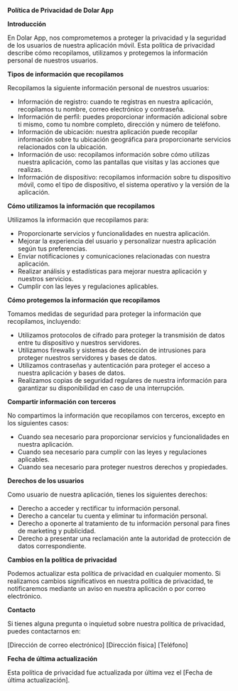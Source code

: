 **Política de Privacidad de Dolar App**

**Introducción**

En Dolar App, nos comprometemos a proteger la privacidad y la seguridad de los usuarios de nuestra aplicación móvil. Esta política de privacidad describe cómo recopilamos, utilizamos y protegemos la información personal de nuestros usuarios.

**Tipos de información que recopilamos**

Recopilamos la siguiente información personal de nuestros usuarios:

* Información de registro: cuando te registras en nuestra aplicación, recopilamos tu nombre, correo electrónico y contraseña.
* Información de perfil: puedes proporcionar información adicional sobre ti mismo, como tu nombre completo, dirección y número de teléfono.
* Información de ubicación: nuestra aplicación puede recopilar información sobre tu ubicación geográfica para proporcionarte servicios relacionados con la ubicación.
* Información de uso: recopilamos información sobre cómo utilizas nuestra aplicación, como las pantallas que visitas y las acciones que realizas.
* Información de dispositivo: recopilamos información sobre tu dispositivo móvil, como el tipo de dispositivo, el sistema operativo y la versión de la aplicación.

**Cómo utilizamos la información que recopilamos**

Utilizamos la información que recopilamos para:

* Proporcionarte servicios y funcionalidades en nuestra aplicación.
* Mejorar la experiencia del usuario y personalizar nuestra aplicación según tus preferencias.
* Enviar notificaciones y comunicaciones relacionadas con nuestra aplicación.
* Realizar análisis y estadísticas para mejorar nuestra aplicación y nuestros servicios.
* Cumplir con las leyes y regulaciones aplicables.

**Cómo protegemos la información que recopilamos**

Tomamos medidas de seguridad para proteger la información que recopilamos, incluyendo:

* Utilizamos protocolos de cifrado para proteger la transmisión de datos entre tu dispositivo y nuestros servidores.
* Utilizamos firewalls y sistemas de detección de intrusiones para proteger nuestros servidores y bases de datos.
* Utilizamos contraseñas y autenticación para proteger el acceso a nuestra aplicación y bases de datos.
* Realizamos copias de seguridad regulares de nuestra información para garantizar su disponibilidad en caso de una interrupción.

**Compartir información con terceros**

No compartimos la información que recopilamos con terceros, excepto en los siguientes casos:

* Cuando sea necesario para proporcionar servicios y funcionalidades en nuestra aplicación.
* Cuando sea necesario para cumplir con las leyes y regulaciones aplicables.
* Cuando sea necesario para proteger nuestros derechos y propiedades.

**Derechos de los usuarios**

Como usuario de nuestra aplicación, tienes los siguientes derechos:

* Derecho a acceder y rectificar tu información personal.
* Derecho a cancelar tu cuenta y eliminar tu información personal.
* Derecho a oponerte al tratamiento de tu información personal para fines de marketing y publicidad.
* Derecho a presentar una reclamación ante la autoridad de protección de datos correspondiente.

**Cambios en la política de privacidad**

Podemos actualizar esta política de privacidad en cualquier momento. Si realizamos cambios significativos en nuestra política de privacidad, te notificaremos mediante un aviso en nuestra aplicación o por correo electrónico.

**Contacto**

Si tienes alguna pregunta o inquietud sobre nuestra política de privacidad, puedes contactarnos en:

[Dirección de correo electrónico]
[Dirección física]
[Teléfono]

**Fecha de última actualización**

Esta política de privacidad fue actualizada por última vez el [Fecha de última actualización].
